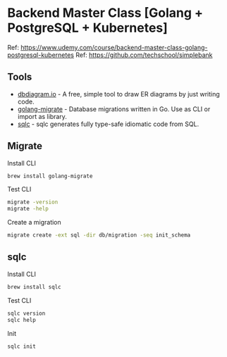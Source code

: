 # Backend Master Class [Golang + PostgreSQL + Kubernetes]

Ref: https://www.udemy.com/course/backend-master-class-golang-postgresql-kubernetes
Ref: https://github.com/techschool/simplebank

## Tools

- [dbdiagram.io](https://dbdiagram.io) - A free, simple tool to draw ER diagrams by just writing code.
- [golang-migrate](https://github.com/golang-migrate/migrate) - Database migrations written in Go. Use as CLI or import as library.
- [sqlc](https://sqlc.dev/) - sqlc generates fully type-safe idiomatic code from SQL.

## Migrate

Install CLI

```sh
brew install golang-migrate
```

Test CLI

```sh
migrate -version
migrate -help
```

Create a migration

```sh
migrate create -ext sql -dir db/migration -seq init_schema
```

## sqlc

Install CLI

```sh
brew install sqlc
```

Test CLI

```sh
sqlc version
sqlc help
```

Init

```sh
sqlc init
```
